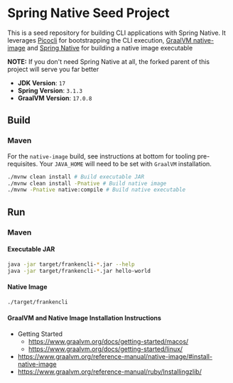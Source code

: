 # Spring Native Seed Project

This is a seed repository for building CLI applications with Spring Native.  It leverages
[Picocli](https://picocli.info/) for bootstrapping the CLI execution, 
[GraalVM native-image](https://www.graalvm.org/reference-manual/native-image/) and 
[Spring Native](https://docs.spring.io/spring-native/docs/current/reference/htmlsingle/) for building
a native image executable

**NOTE:** If you don't need Spring Native at all, the forked parent of this project will serve you far better

* **JDK Version**: `17`
* **Spring Version**: `3.1.3`
* **GraalVM Version**: `17.0.8` 

## Build

### Maven
For the `native-image` build, see instructions at bottom for tooling pre-requisites.  Your 
`JAVA_HOME` will need to be set with `GraalVM` installation.

```sh
./mvnw clean install # Build executable JAR
./mvnw clean install -Pnative # Build native image 
./mvnw -Pnative native:compile # Build native executable
```

## Run

### Maven

#### Executable JAR
```sh
java -jar target/frankencli-*.jar --help
java -jar target/frankencli-*.jar hello-world
```

#### Native Image
```sh
./target/frankencli
```

#### GraalVM and Native Image Installation Instructions
- Getting Started
  - https://www.graalvm.org/docs/getting-started/macos/
  - https://www.graalvm.org/docs/getting-started/linux/
- https://www.graalvm.org/reference-manual/native-image/#install-native-image
- https://www.graalvm.org/reference-manual/ruby/Installingzlib/
